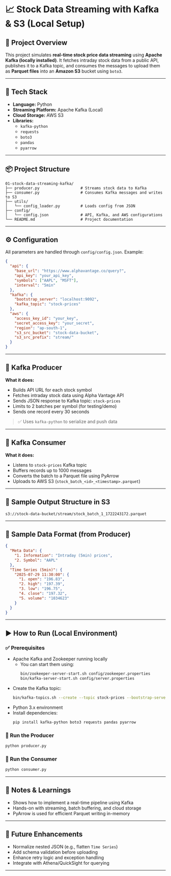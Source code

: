# 📈 Stock Data Streaming with Kafka & S3 (Local Setup)

## 🚀 Project Overview

This project simulates **real-time stock price data streaming** using **Apache Kafka (locally installed)**. It fetches intraday stock data from a public API, publishes it to a Kafka topic, and consumes the messages to upload them as **Parquet files** into an **Amazon S3** bucket using `boto3`.

---

## 🧰 Tech Stack

- **Language:** Python
- **Streaming Platform:** Apache Kafka (Local)
- **Cloud Storage:** AWS S3
- **Libraries:**
  - `kafka-python`
  - `requests`
  - `boto3`
  - `pandas`
  - `pyarrow`

---

## 📦 Project Structure

```
01-stock-data-streaming-kafka/
├── producer.py                  # Streams stock data to Kafka
├── consumer.py                  # Consumes Kafka messages and writes to S3
├── utils/
│   └── config_loader.py         # Loads config from JSON
├── config/
│   └── config.json              # API, Kafka, and AWS configurations
└── README.md                    # Project documentation
```

---

## ⚙️ Configuration

All parameters are handled through `config/config.json`. Example:

```json
{
  "api": {
    "base_url": "https://www.alphavantage.co/query?",
    "api_key": "your_api_key",
    "symbols": ["AAPL", "MSFT"],
    "interval": "5min"
  },
  "kafka": {
    "bootstrap_server": "localhost:9092",
    "kafka_topic": "stock-prices"
  },
  "aws": {
    "access_key_id": "your_key",
    "secret_access_key": "your_secret",
    "region": "ap-south-1",
    "s3_src_bucket": "stock-data-bucket",
    "s3_src_prefix": "stream/"
  }
}
```

---

## 🚀 Kafka Producer

**What it does:**

- Builds API URL for each stock symbol
- Fetches intraday stock data using Alpha Vantage API
- Sends JSON response to Kafka topic: `stock-prices`
- Limits to 2 batches per symbol (for testing/demo)
- Sends one record every 30 seconds

> ✅ Uses `kafka-python` to serialize and push data

---

## 🛁 Kafka Consumer

**What it does:**

- Listens to `stock-prices` Kafka topic
- Buffers records up to 1000 messages
- Converts the batch to a Parquet file using PyArrow
- Uploads to AWS S3 (`stock_batch_<id>_<timestamp>.parquet`)

---

## 📁 Sample Output Structure in S3

```
s3://stock-data-bucket/stream/stock_batch_1_1722243172.parquet
```

---

## 🥺 Sample Data Format (from Producer)

```json
{
  "Meta Data": {
    "1. Information": "Intraday (5min) prices",
    "2. Symbol": "AAPL"
  },
  "Time Series (5min)": {
    "2025-07-29 11:30:00": {
      "1. open": "196.83",
      "2. high": "197.39",
      "3. low": "196.75",
      "4. close": "197.32",
      "5. volume": "1034623"
    }
  }
}
```

---

## ▶️ How to Run (Local Environment)

### ✅ Prerequisites

- Apache Kafka and Zookeeper running locally
  - You can start them using:
    ```bash
    bin/zookeeper-server-start.sh config/zookeeper.properties
    bin/kafka-server-start.sh config/server.properties
    ```
- Create the Kafka topic:
  ```bash
  bin/kafka-topics.sh --create --topic stock-prices --bootstrap-server localhost:9092 --partitions 1 --replication-factor 1
  ```
- Python 3.x environment
- Install dependencies:
  ```bash
  pip install kafka-python boto3 requests pandas pyarrow
  ```

### 🏃 Run the Producer

```bash
python producer.py
```

### 🏃 Run the Consumer

```bash
python consumer.py
```

---

## 🧐 Notes & Learnings

- Shows how to implement a real-time pipeline using Kafka
- Hands-on with streaming, batch buffering, and cloud storage
- PyArrow is used for efficient Parquet writing in-memory

---

## 🌱 Future Enhancements

- Normalize nested JSON (e.g., flatten `Time Series`)
- Add schema validation before uploading
- Enhance retry logic and exception handling
- Integrate with Athena/QuickSight for querying

---
